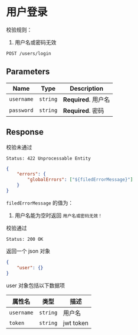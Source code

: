 # 用户登录

校验规则：

1. 用户名或密码无效

```text
POST /users/login
```

## Parameters

| Name       | Type     | Description          |
| ---------- | -------- | -------------------- |
| `username` | `string` | **Required**. 用户名 |
| `password` | `string` | **Required**. 密码   |

## Response

校验未通过

```text
Status: 422 Unprocessable Entity
```

```json
{
    "errors": {
        "globalErrors": ["${filedErrorMessage}"]
    }
}
```

`filedErrorMessage` 的值为：

1. 用户名能为空时返回 `用户名或密码无效！`

校验通过

```text
Status: 200 OK
```

返回一个 json 对象

```json
{
    "user": {}
}
```

user 对象包括以下数据项

| 属性名     | 类型     | 描述      |
| ---------- | -------- | --------- |
| `username` | `string` | 用户名    |
| `token`    | `string` | jwt token |